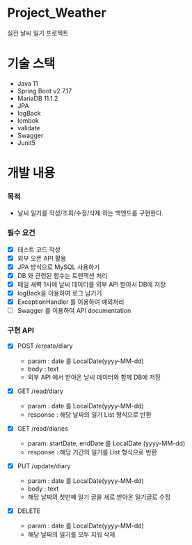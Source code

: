 # Project_Weather
실전 날씨 일기 프로젝트

# 기술 스택
- Java 11
- Spring Boot v2.7.17
- MariaDB 11.1.2
- JPA
- logBack
- lombok
- validate
- Swagger
- Junit5

# 개발 내용
### 목적
- 날씨 일기를 작성/조회/수정/삭제 하는 백엔드를 구현한다.

### 필수 요건
- [X] 테스트 코드 작성
- [X] 외부 오픈 API 활용
- [X] JPA 방식으로 MySQL 사용하기
- [X] DB 와 관련된 함수는 트랜잭션 처리
- [X] 매일 새벽 1시에 날씨 데이터를 외부 API 받아서 DB에 저장
- [X] logBack을 이용하여 로그 남기기
- [X] ExceptionHandler 를 이용하여 예외처리
- [ ] Swagger 를 이용하여 API documentation

### 구현 API
- [X] POST /create/diary
  - param : date 를 LocalDate(yyyy-MM-dd)
  - body : text
  - 외부 API 에서 받아온 날씨 데이터와 함께 DB에 저장
  
- [X] GET /read/diary
  - param : date 를 LocalDate(yyyy-MM-dd)
  - response : 해당 날짜의 일기 List 형식으로 반환
  
- [X] GET /read/diaries
  - param: startDate, endDate 를 LocalDate (yyyy-MM-dd)
  - response : 해당 기간의 일기를 List 형식으로 반환
  
- [X] PUT /update/diary
  - param : date 를 LocalDate(yyyy-MM-dd)
  - body : text
  - 해당 날짜의 첫번째 일기 글을 새로 받아온 일기글로 수정

- [X] DELETE
  - param : date 를 LocalDate(yyyy-MM-dd)
  - 해당 날짜의 일기를 모두 지워 삭제 
